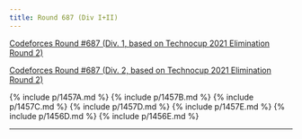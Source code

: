 ```yaml
---
title: Round 687 (Div I+II)
---
```


[Codeforces Round \#687 (Div. 1, based on Technocup 2021 Elimination Round 2)](https://codeforces.com/contest/1456)

[Codeforces Round \#687 (Div. 2, based on Technocup 2021 Elimination Round 2)](https://codeforces.com/contest/1457)

{% include p/1457A.md %}
{% include p/1457B.md %}
{% include p/1457C.md %}
{% include p/1457D.md %}
{% include p/1457E.md %}
{% include p/1456D.md %}
{% include p/1456E.md %}

* * *

<object data='notes/R-687.pdf' width='1000' height='1000' type='application/pdf'/>
